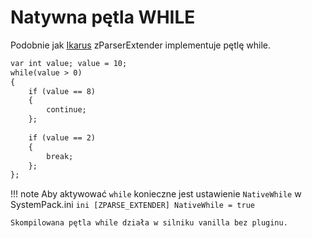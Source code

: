 # Natywna pętla WHILE
Podobnie jak [Ikarus](../../../../../notready.md) zParserExtender implementuje pętlę while.

```dae
var int value; value = 10;
while(value > 0)
{
    if (value == 8)
    {
        continue;
    };
 
    if (value == 2)
    {
        break;
    };
};
```
!!! note
    Aby aktywować `while` konieczne jest ustawienie `NativeWhile` w SystemPack.ini
    ```ini
    [ZPARSE_EXTENDER]
    NativeWhile = true
    ```
    
    Skompilowana pętla while działa w silniku vanilla bez pluginu.
